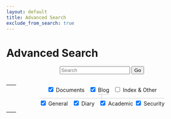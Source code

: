 ```yaml
---
layout: default
title: Advanced Search
exclude_from_search: true
---
```


# Advanced Search

<!-- Powered by <a href="/blog/2016/01/04/how-to-make-lunrjs-jekyll-work-together/">lunr.js</a>. -->

<form action="get" id="site_search">
<center>
  <input type="text" id="search_box" placeholder="Search">
  <input type="submit" value="Go">
</center>
</form>
____

<center>
<div style="display:inline; ">
<input type="checkbox" id="documents_check" name="c1" checked />
<label for="documents_check"><span></span>Documents</label> &nbsp;
<input type="checkbox" id="blog_check" name="c2" onclick='checkboxClick(this);' checked />
<label for="blog_check" style="padding-bottom:3px;border:medium none black;border-bottom: thin solid #CCCCCC;"><span></span>Blog</label> &nbsp;
<input type="checkbox" id="misc_check" name="c3"  />
<label for="misc_check"><span></span>Index & Other</label>
</div>
<br/>
<span style="color:#CCCCCC;">&nbsp;│&nbsp;</span>
<br/>
<div id="blog_categories" style="display:inline; padding-top:5px;border:medium none black;border-top: thin solid #CCCCCC;">
<input type="checkbox" id="general_blog_check" name="c4" checked />
<label for="general_blog_check"><span></span>General</label> &nbsp; 
<input type="checkbox" id="diary_blog_check" name="c5" checked />
<label for="diary_blog_check"><span></span>Diary</label> &nbsp; 
<input type="checkbox" id="academic_blog_check" name="c6" checked/>
<label for="academic_blog_check"><span></span>Academic</label>
<input type="checkbox" id="security_blog_check" name="c7" checked/>
<label for="security_blog_check"><span></span>Security</label>
</div>
</center>
____

<ul id="search_results"></ul>

<script src="/assets/js/lunr.min.js"></script>
<!--<script src="https://ajax.googleapis.com/ajax/libs/jquery/1.11.3/jquery.min.js"></script> -->
<script src="/assets/js/search.js"></script>
